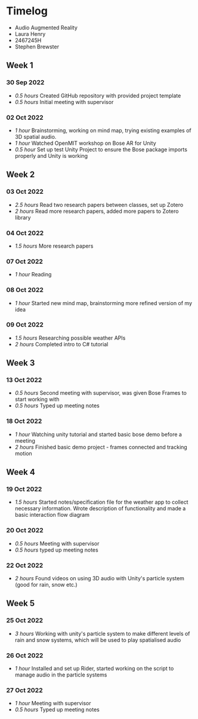 # Timelog

* Audio Augmented Reality
* Laura Henry
* 2467245H
* Stephen Brewster

## Week 1

### 30 Sep 2022

* *0.5 hours* Created GitHub repository with provided project template
* *0.5 hours* Initial meeting with supervisor

### 02 Oct 2022

* *1 hour* Brainstorming, working on mind map, trying existing examples of 3D spatial audio.
* *1 hour* Watched OpenMIT workshop on Bose AR for Unity
* *0.5 hour* Set up test Unity Project to ensure the Bose package imports properly and Unity is working

## Week 2

### 03 Oct 2022

* *2.5 hours* Read two research papers between classes, set up Zotero
* *2 hours* Read more research papers, added more papers to Zotero library

### 04 Oct 2022

* *1.5 hours* More research papers

### 07 Oct 2022

* *1 hour* Reading

### 08 Oct 2022

* *1 hour* Started new mind map, brainstorming more refined version of my idea

### 09 Oct 2022

* *1.5 hours* Researching possible weather APIs
* *2 hours* Completed intro to C# tutorial

## Week 3

### 13 Oct 2022

* *0.5 hours* Second meeting with supervisor, was given Bose Frames to start working with
* *0.5 hours* Typed up meeting notes

### 18 Oct 2022

* *1 hour* Watching unity tutorial and started basic bose demo before a meeting
* *2 hours* Finished basic demo project - frames connected and tracking motion

## Week 4

### 19 Oct 2022

* *1.5 hours* Started notes/specification file for the weather app to collect necessary information. Wrote description of functionality and made a basic interaction flow diagram

### 20 Oct 2022

* *0.5 hours* Meeting with supervisor
* *0.5 hours* typed up meeting notes

### 22 Oct 2022

* *2 hours* Found videos on using 3D audio with Unity's particle system (good for rain, snow etc.)

## Week 5

### 25 Oct 2022

* *3 hours* Working with unity's particle system to make different levels of rain and snow systems, which will be used to play spatialised audio

### 26 Oct 2022

* *1 hour* Installed and set up Rider, started working on the script to manage audio in the particle systems

### 27 Oct 2022

* *1 hour* Meeting with supervisor
* *0.5 hours* Typed up meeting notes